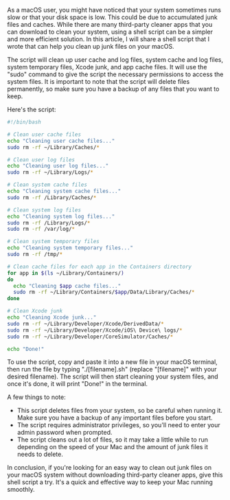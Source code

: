 As a macOS user, you might have noticed that your system sometimes runs slow or that your disk space is low. This could be due to accumulated junk files and caches. While there are many third-party cleaner apps that you can download to clean your system, using a shell script can be a simpler and more efficient solution. In this article, I will share a shell script that I wrote that can help you clean up junk files on your macOS.

The script will clean up user cache and log files, system cache and log files, system temporary files, Xcode junk, and app cache files. It will use the "sudo" command to give the script the necessary permissions to access the system files. It is important to note that the script will delete files permanently, so make sure you have a backup of any files that you want to keep.

Here's the script:

```bash
#!/bin/bash

# Clean user cache files
echo "Cleaning user cache files..."
sudo rm -rf ~/Library/Caches/*

# Clean user log files
echo "Cleaning user log files..."
sudo rm -rf ~/Library/Logs/*

# Clean system cache files
echo "Cleaning system cache files..."
sudo rm -rf /Library/Caches/*

# Clean system log files
echo "Cleaning system log files..."
sudo rm -rf /Library/Logs/*
sudo rm -rf /var/log/*

# Clean system temporary files
echo "Cleaning system temporary files..."
sudo rm -rf /tmp/*

# Clean cache files for each app in the Containers directory
for app in $(ls ~/Library/Containers/)
do
  echo "Cleaning $app cache files..."
  sudo rm -rf ~/Library/Containers/$app/Data/Library/Caches/*
done

# Clean Xcode junk
echo "Cleaning Xcode junk..."
sudo rm -rf ~/Library/Developer/Xcode/DerivedData/*
sudo rm -rf ~/Library/Developer/Xcode/iOS\ Device\ logs/*
sudo rm -rf ~/Library/Developer/CoreSimulator/Caches/*

echo "Done!"
```

To use the script, copy and paste it into a new file in your macOS terminal, then run the file by typing "./[filename].sh" (replace "[filename]" with your desired filename). The script will then start cleaning your system files, and once it's done, it will print "Done!" in the terminal.

A few things to note:

- This script deletes files from your system, so be careful when running it. Make sure you have a backup of any important files before you start.
- The script requires administrator privileges, so you'll need to enter your admin password when prompted.
- The script cleans out a lot of files, so it may take a little while to run depending on the speed of your Mac and the amount of junk files it needs to delete.

In conclusion, if you're looking for an easy way to clean out junk files on your macOS system without downloading third-party cleaner apps, give this shell script a try. It's a quick and effective way to keep your Mac running smoothly.